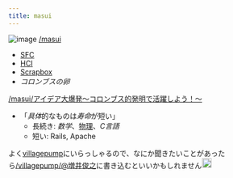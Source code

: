 ```yaml
---
title: masui
---
```


![image](https://i.gyazo.com/ce44a0adde8a39df00cfa744d8f42d95.png)
[/masui](https://scrapbox.io/masui)

* [SFC](SFC.md)
* [HCI](HCI.md)
* [Scrapbox](Scrapbox.md)
* *コロンブスの卵*

[/masui/アイデア大爆発〜コロンブス的発明で活躍しよう！〜](https://scrapbox.io/masui/アイデア大爆発〜コロンブス的発明で活躍しよう！〜)

* 「*具体*的なものは*寿命*が短い」
  * 長続き: *数学*、[物理](%E7%89%A9%E7%90%86.md)、*C言語*
  * 短い: Rails, Apache

よく[villagepump](villagepump.md)にいらっしゃるので、なにか聞きたいことがあったら[/villagepump/@増井俊之](https://scrapbox.io/villagepump/@増井俊之)に書き込むといいかもしれません<img src='https://scrapbox.io/api/pages/blu3mo-public/takker/icon' alt='takker.icon' height="19.5"/>
